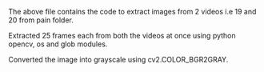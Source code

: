 The above file contains the code to extract images from 2 videos i.e 19 and 20 from pain folder.

Extracted 25 frames each from both the videos at once using python opencv, os and glob modules.


Converted the image into grayscale using cv2.COLOR_BGR2GRAY.